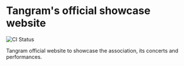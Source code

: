 # Tangram's official showcase website

![CI Status](https://github.com/tangram-orchestre/showcase-website/actions/workflows/ci.yml/badge.svg)

Tangram official website to showcase the association, its concerts and performances.
